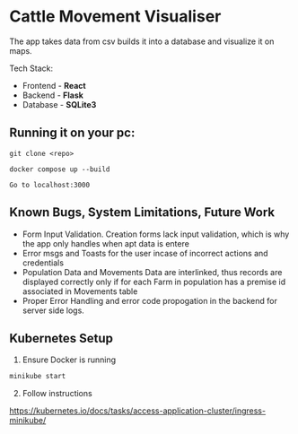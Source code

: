 
# Cattle Movement Visualiser

The app takes data from csv builds it into a database and visualize it on maps.

Tech Stack:

- Frontend - **React**
- Backend - **Flask**
- Database - **SQLite3**

## Running it on your pc:

``git clone <repo>``

``docker compose up --build``

``Go to localhost:3000``

## Known Bugs, System Limitations, Future Work

- Form Input Validation.
  Creation forms lack input validation, which is why the app only handles when apt data is entere
- Error msgs and Toasts for the user incase of incorrect actions and credentials
- Population Data and Movements Data are interlinked, thus records are displayed correctly only if for each Farm in population has a premise id associated in Movements table
- Proper Error Handling and error code propogation in the backend for server side logs.

## Kubernetes Setup

1. Ensure Docker is running

```bash
minikube start
```

2. Follow instructions
  
https://kubernetes.io/docs/tasks/access-application-cluster/ingress-minikube/




